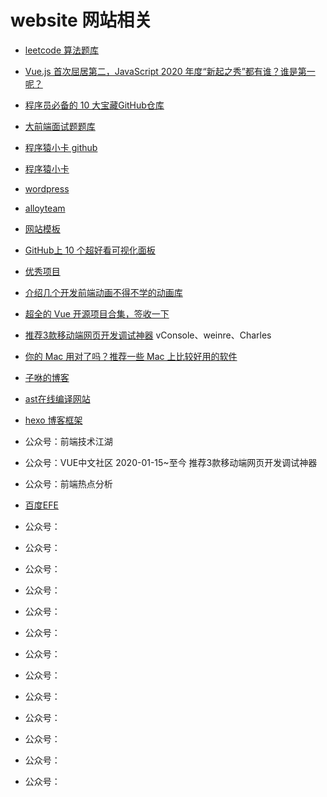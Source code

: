 # website 网站相关

- [leetcode 算法题库](https://leetcode-cn.com/)

- [Vue.js 首次屈居第二，JavaScript 2020 年度“新起之秀”都有谁？谁是第一呢？]( https://mp.weixin.qq.com/s/9gS25y5LYNtp1YAKhQo0RQ )

- [程序员必备的 10 大宝藏GitHub仓库]( https://mp.weixin.qq.com/s/TwyC4oo-b4ux8wkLHoahyQ )
- [大前端面试题题库]( http://bigerfe.com/)
- [程序猿小卡 github]( https://github.com/chyingp )
- [程序猿小卡]( https://www.chyingp.com/ )
- [wordpress]( https://cn.wordpress.org/ )
- [alloyteam]( http://www.alloyteam.com/ )

- [网站模板]( https://mp.weixin.qq.com/s/V8thacl-L9PBU6e1-70khQ )
- [GitHub上 10 个超好看可视化面板]( https://mp.weixin.qq.com/s/j1X-TT7uPfG_qB6LzCe_mw )
- [优秀项目]( https://mp.weixin.qq.com/s/oKDXsW8V_XPJUeUARNNeFg )
- [介绍几个开发前端动画不得不学的动画库]( https://mp.weixin.qq.com/s/9vXIMN2nnEtCETGQ52LuTA )
- [超全的 Vue 开源项目合集，签收一下]( https://mp.weixin.qq.com/s/ri0yPeP5u1_9Eg2NpEYqUQ )
- [推荐3款移动端网页开发调试神器](https://mp.weixin.qq.com/s/hfa8fMpvJ0A1FbQccNI8Eg)
    vConsole、weinre、Charles 
- [你的 Mac 用对了吗？推荐一些 Mac 上比较好用的软件]( https://mp.weixin.qq.com/s/Sgk1f_xgFXphQfGdNAlypw )
- [子咻的博客](https://github.com/CodeLittlePrince/blog)
- [ast在线编译网站](https://astexplorer.net/)
- [hexo 博客框架](https://hexo.io/zh-cn/docs/index.html)
- 公众号：前端技术江湖
- 公众号：VUE中文社区
    2020-01-15~至今
    推荐3款移动端网页开发调试神器
- 公众号：前端热点分析
- [百度EFE](https://efe.baidu.com/)
- 公众号：
- 公众号：
- 公众号：
- 公众号：
- 公众号：
- 公众号：
- 公众号：
- 公众号：
- 公众号：
- 公众号：
- 公众号：
- 公众号：
- 公众号：
